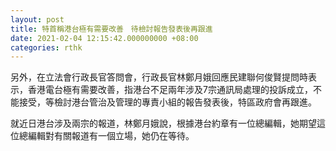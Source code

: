 ```yaml
---
layout: post
title: 特首稱港台極有需要改善　待檢討報告發表後再跟進
date: 2021-02-04 12:15:42.000000000 +08:00
categories: rthk
---
```


另外，在立法會行政長官答問會，行政長官林鄭月娥回應民建聯何俊賢提問時表示，香港電台極有需要改善，指港台不足兩年涉及7宗通訊局處理的投訴成立，不能接受，等檢討港台管治及管理的專責小組的報告發表後，特區政府會再跟進。

就近日港台涉及兩宗的報道，林鄭月娥說，根據港台約章有一位總編輯，她期望這位總編輯對有關報道有一個立場，她仍在等待。
